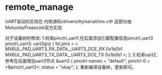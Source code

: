 # remote_manage

UART驱动的实现在 内核源码/drivers/tty/serial/imx.c中
这部分由Motorola/Freescale官方实现


对于设备树的修改:
1.检索pinctrl_uart1,在后面添加引脚配置信息pinctrl_uart3
pinctrl_uart3: uart3grp {
    fsl,pins = <
        MX6UL_PAD_UART3_RX_DATA__UART3_DCE_RX	0x1b0b1
        MX6UL_PAD_UART3_TX_DATA__UART3_DCE_TX	0x1b0b1
    >;
};
2.检索uart2,参考在后面增加uart3节点
&uart3 {
	pinctrl-names = "default";
	pinctrl-0 = <&pinctrl_uart3>;
	status = "okay";
};
重新编译设备树，更新即可。